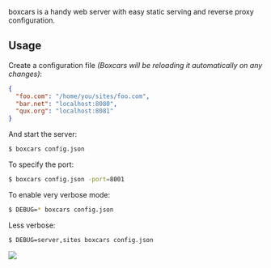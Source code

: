 boxcars is a handy web server with easy static serving and reverse proxy configuration.

## Usage

Create a configuration file *(Boxcars will be reloading it automatically on any changes)*:

```json
{
  "foo.com": "/home/you/sites/foo.com",
  "bar.net": "localhost:8080",
  "qux.org": "localhost:8081"
}
```

And start the server:

```bash
$ boxcars config.json
```

To specify the port:

```bash
$ boxcars config.json -port=8001
```

To enable very verbose mode:

```bash
$ DEBUG=* boxcars config.json
```

Less verbose:

```bash
$ DEBUG=server,sites boxcars config.json
```

![](http://i.cloudup.com/rH_0UwNYg1.jpg)
